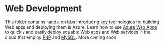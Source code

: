 # Web Development

This folder contains hands-on labs introducing key technologies for building Web apps and deploying them in Azure. Learn how to use [Azure Web Apps](https://azure.microsoft.com/services/app-service/web/) to quickly and easily deploy scalable Web apps and Web services in the cloud that employ [PHP](http://php.net/) and [MySQL](http://www.mysql.com/). More coming soon!